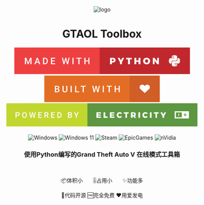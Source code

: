 <div align="center">
    <img src="https://s2.loli.net/2023/08/28/2sJNZAxPIw7TtvL.png" alt="logo" width="96" />
</div>
<h1 align="center">GTAOL Toolbox</h1>

<div align="center">
    <img src="https://raw.githubusercontent.com/BraveUX/for-the-badge/55b5a234c0fab935df5fb08365bc8fe9c37cf46b/src/images/badges/made-with-python.svg" alt="python" />
    <img src="https://raw.githubusercontent.com/BraveUX/for-the-badge/55b5a234c0fab935df5fb08365bc8fe9c37cf46b/src/images/badges/built-with-love.svg" alt="BuiltWithLove" />
    <img src="https://raw.githubusercontent.com/BraveUX/for-the-badge/55b5a234c0fab935df5fb08365bc8fe9c37cf46b/src/images/badges/powered-by-electricity.svg" alt="PoweredByElectricity" />
</div>

<br />
<div align="center">
    <img src="https://img.shields.io/badge/Windows-0078D6?style=for-the-badge&logo=windows&logoColor=white" alt="Windows" />
    <img src="https://img.shields.io/badge/Windows%2011-%230079d5.svg?style=for-the-badge&logo=Windows%2011&logoColor=white" alt="Windows 11" />
    <img src="https://img.shields.io/badge/steam-%23000000.svg?style=for-the-badge&logo=steam&logoColor=white" alt="Steam">
    <img src="https://img.shields.io/badge/epicgames-%23313131.svg?style=for-the-badge&logo=epicgames&logoColor=white" alt="EpicGames">
    <img src="https://img.shields.io/badge/nVIDIA-%2376B900.svg?style=for-the-badge&logo=nVIDIA&logoColor=white" alt ="nVidia">
</div>

<div align="center">
    <h3>使用Python编写的Grand Theft Auto V 在线模式工具箱</h3>
    <br />
    <p>📦体积小 &nbsp;&nbsp;&nbsp;&nbsp;&nbsp;&nbsp;🎚️占用小 &nbsp;&nbsp;&nbsp;&nbsp;&nbsp;&nbsp;✨功能多</p>
    <p>📖代码开源 🆓完全免费 ❤️用爱发电</p>
</div>